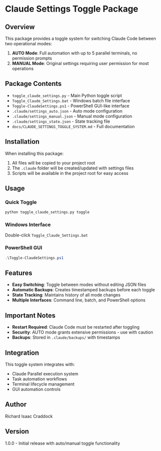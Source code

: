 # Claude Settings Toggle Package

## Overview

This package provides a toggle system for switching Claude Code between two operational modes:

1. **AUTO Mode**: Full automation with up to 5 parallel terminals, no permission prompts
2. **MANUAL Mode**: Original settings requiring user permission for most operations

## Package Contents

- `toggle_claude_settings.py` - Main Python toggle script
- `Toggle_Claude_Settings.bat` - Windows batch file interface
- `Toggle-ClaudeSettings.ps1` - PowerShell GUI-like interface
- `.claude/settings_auto.json` - Auto mode configuration
- `.claude/settings_manual.json` - Manual mode configuration
- `.claude/settings_state.json` - State tracking file
- `docs/CLAUDE_SETTINGS_TOGGLE_SYSTEM.md` - Full documentation

## Installation

When installing this package:

1. All files will be copied to your project root
2. The `.claude` folder will be created/updated with settings files
3. Scripts will be available in the project root for easy access

## Usage

### Quick Toggle
```bash
python toggle_claude_settings.py toggle
```

### Windows Interface
Double-click `Toggle_Claude_Settings.bat`

### PowerShell GUI
```powershell
.\Toggle-ClaudeSettings.ps1
```

## Features

- **Easy Switching**: Toggle between modes without editing JSON files
- **Automatic Backups**: Creates timestamped backups before each toggle
- **State Tracking**: Maintains history of all mode changes
- **Multiple Interfaces**: Command line, batch, and PowerShell options

## Important Notes

- **Restart Required**: Claude Code must be restarted after toggling
- **Security**: AUTO mode grants extensive permissions - use with caution
- **Backups**: Stored in `.claude/backups/` with timestamps

## Integration

This toggle system integrates with:
- Claude Parallel execution system
- Task automation workflows
- Terminal lifecycle management
- GUI automation controls

## Author

Richard Isaac Craddock

## Version

1.0.0 - Initial release with auto/manual toggle functionality